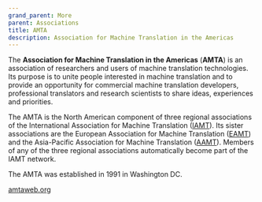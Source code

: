 ```yaml
---
grand_parent: More
parent: Associations
title: AMTA
description: Association for Machine Translation in the Americas
---
```


The **Association for Machine Translation in the Americas** (**AMTA**) is an association of researchers and users of machine translation technologies. Its purpose is to unite people interested in machine translation and to provide an opportunity for commercial machine translation developers, professional translators and research scientists to share ideas, experiences and priorities.

The AMTA is the North American component of three regional associations of the International Association for Machine Translation \([IAMT](iamt.md)\). Its sister associations are the European Association for Machine Translation \([EAMT](eamt.md)\) and the Asia-Pacific Association for Machine Translation \([AAMT](aamt.md)\). Members of any of the three regional associations automatically become part of the IAMT network.

The AMTA was established in 1991 in Washington DC.

[amtaweb.org](https://amtaweb.org/)
